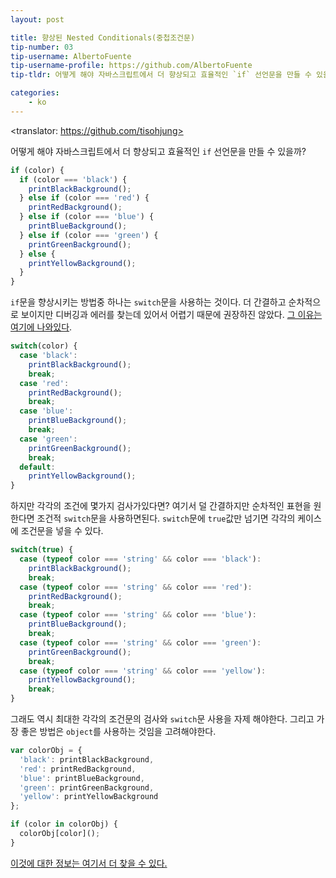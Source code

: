 ```yaml
---
layout: post

title: 향상된 Nested Conditionals(중첩조건문)
tip-number: 03
tip-username: AlbertoFuente 
tip-username-profile: https://github.com/AlbertoFuente
tip-tldr: 어떻게 해야 자바스크립트에서 더 향상되고 효율적인 `if` 선언문을 만들 수 있을까?

categories:
    - ko
---
```

<translator: https://github.com/tisohjung>

어떻게 해야 자바스크립트에서 더 향상되고 효율적인 `if` 선언문을 만들 수 있을까?

```javascript
if (color) {
  if (color === 'black') {
    printBlackBackground();
  } else if (color === 'red') {
    printRedBackground();
  } else if (color === 'blue') {
    printBlueBackground();
  } else if (color === 'green') {
    printGreenBackground();
  } else {
    printYellowBackground();
  }
}
```

`if`문을 향상시키는 방법중 하나는 `switch`문을 사용하는 것이다. 더 간결하고 순차적으로 보이지만 디버깅과 에러를 찾는데 있어서 어렵기 때문에 권장하진 않았다. [그 이유는 여기에 나와있다](https://toddmotto.com/deprecating-the-switch-statement-for-object-literals/).

```javascript
switch(color) {
  case 'black':
    printBlackBackground();
    break;
  case 'red':
    printRedBackground();
    break;
  case 'blue':
    printBlueBackground();
    break;
  case 'green':
    printGreenBackground();
    break;
  default:
    printYellowBackground();
}
```

하지만 각각의 조건에 몇가지 검사가있다면? 여기서 덜 간결하지만 순차적인 표현을 원한다면 조건적 `switch`문을 사용하면된다.
`switch`문에 `true`값만 넘기면 각각의 케이스에 조건문을 넣을 수 있다.

```javascript
switch(true) {
  case (typeof color === 'string' && color === 'black'):
    printBlackBackground();
    break;
  case (typeof color === 'string' && color === 'red'):
    printRedBackground();
    break;
  case (typeof color === 'string' && color === 'blue'):
    printBlueBackground();
    break;
  case (typeof color === 'string' && color === 'green'):
    printGreenBackground();
    break;
  case (typeof color === 'string' && color === 'yellow'):
    printYellowBackground();
    break;
}
```

그래도 역시 최대한 각각의 조건문의 검사와 `switch`문 사용을 자제 해야한다. 그리고 가장 좋은 방법은 `object`를 사용하는 것임을 고려해야한다.

```javascript
var colorObj = {
  'black': printBlackBackground,
  'red': printRedBackground,
  'blue': printBlueBackground,
  'green': printGreenBackground,
  'yellow': printYellowBackground
};

if (color in colorObj) {
  colorObj[color]();
}
```

[이것에 대한 정보는 여기서 더 찾을 수 있다.](http://www.nicoespeon.com/en/2015/01/oop-revisited-switch-in-js/)
